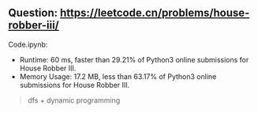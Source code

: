 ## Question: https://leetcode.cn/problems/house-robber-iii/

Code.ipynb:
* Runtime: 60 ms, faster than 29.21% of Python3 online submissions for House Robber III.
* Memory Usage: 17.2 MB, less than 63.17% of Python3 online submissions for House Robber III.
> dfs + dynamic programming

